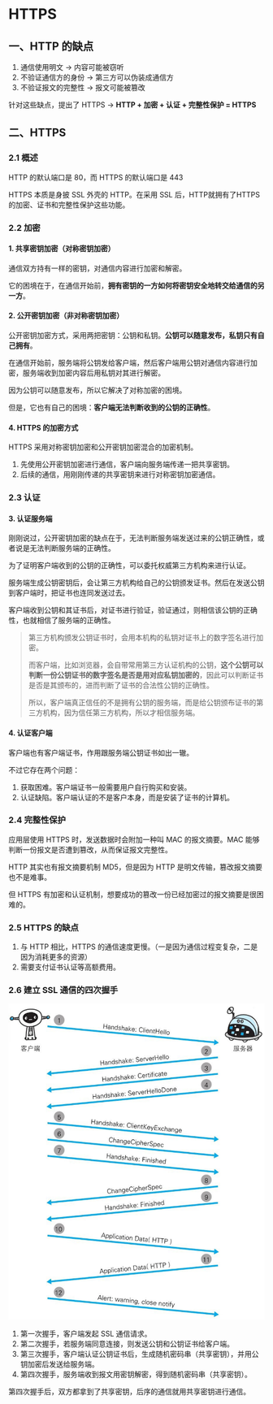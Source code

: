 # HTTPS
## 一、HTTP 的缺点
1. 通信使用明文 → 内容可能被窃听
2. 不验证通信方的身份 → 第三方可以伪装成通信方
3. 不验证报文的完整性 → 报文可能被篡改

针对这些缺点，提出了 HTTPS → **HTTP + 加密 + 认证 + 完整性保护 = HTTPS**

## 二、HTTPS
### 2.1 概述
HTTP 的默认端口是 80，而 HTTPS 的默认端口是 443

HTTPS 本质是身披 SSL 外壳的 HTTP。在采用 SSL 后，HTTP就拥有了HTTPS的加密、证书和完整性保护这些功能。
### 2.2 加密

#### 1. 共享密钥加密（对称密钥加密）
通信双方持有一样的密钥，对通信内容进行加密和解密。

它的困境在于，在通信开始前，**拥有密钥的一方如何将密钥安全地转交给通信的另一方**。

#### 2. 公开密钥加密（非对称密钥加密）
公开密钥加密方式，采用两把密钥：公钥和私钥。**公钥可以随意发布，私钥只有自己拥有**。

在通信开始前，服务端将公钥发给客户端，然后客户端用公钥对通信内容进行加密，服务端收到加密内容后用私钥对其进行解密。

因为公钥可以随意发布，所以它解决了对称加密的困境。

但是，它也有自己的困境：**客户端无法判断收到的公钥的正确性**。



#### 4. HTTPS 的加密方式

HTTPS 采用对称密钥加密和公开密钥加密混合的加密机制。

1. 先使用公开密钥加密进行通信，客户端向服务端传递一把共享密钥。
2. 后续的通信，用刚刚传递的共享密钥来进行对称密钥加密通信。

### 2.3 认证
#### 3. 认证服务端
刚刚说过，公开密钥加密的缺点在于，无法判断服务端发送过来的公钥正确性，或者说是无法判断服务端的正确性。

为了证明客户端收到的公钥的正确性，可以委托权威第三方机构来进行认证。

服务端生成公钥密钥后，会让第三方机构给自己的公钥颁发证书。然后在发送公钥到客户端时，把证书也连同发送过去。

客户端收到公钥和其证书后，对证书进行验证，验证通过，则相信该公钥的正确性，也就相信了服务端的正确性。

> 第三方机构颁发公钥证书时，会用本机构的私钥对证书上的数字签名进行加密。
> 
> 而客户端，比如浏览器，会自带常用第三方认证机构的公钥，**这个公钥可以判断一份公钥证书的数字签名是否是用对应私钥加密的**，因此可以判断证书是否是其颁布的，进而判断了证书的合法性公钥的正确性。
> 
> 所以，客户端真正信任的不是拥有公钥的服务端，而是给公钥颁布证书的第三方机构，因为信任第三方机构，所以才相信服务端。

#### 4. 认证客户端
客户端也有客户端证书，作用跟服务端公钥证书如出一辙。

不过它存在两个问题：
1. 获取困难。客户端证书一般需要用户自行购买和安装。
2. 认证缺陷。客户端认证的不是客户本身，而是安装了证书的计算机。

### 2.4 完整性保护
应用层使用 HTTPS 时，发送数据时会附加一种叫 MAC 的报文摘要。MAC 能够判断一份报文是否遭到篡改，从而保证报文完整性。

HTTP 其实也有报文摘要机制 MD5，但是因为 HTTP 是明文传输，篡改报文摘要也不是难事。

但 HTTPS 有加密和认证机制，想要成功的篡改一份已经加密过的报文摘要是很困难的。

### 2.5 HTTPS 的缺点
1. 与 HTTP 相比，HTTPS 的通信速度更慢。（一是因为通信过程变复杂，二是因为消耗更多的资源）
2. 需要支付证书认证等高额费用。

### 2.6 建立 SSL 通信的四次握手
![](./img/HTTPS四次握手.jfif)

1. 第一次握手，客户端发起 SSL 通信请求。
2. 第二次握手，若服务端同意连接，则发送公钥和公钥证书给客户端。
3. 第三次握手，客户端认证公钥证书后，生成随机密码串（共享密钥），并用公钥加密后发送给服务端。
4. 第四次握手，服务端收到报文用密钥解密，得到随机密码串（共享密钥）。

第四次握手后，双方都拿到了共享密钥，后序的通信就用共享密钥进行通信。

